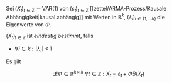 Sei $(X_t)_{t \in \mathbb{Z}} \sim \text{VAR}(1)$ von $(\varepsilon_t)_{t \in \mathbb{Z}}$ [[zettel/ARMA-Prozess/Kausale Abhängigkeit|kausal abhängig]] mit Werten in $\mathbb{R}^k$, $(\lambda_i)_{i \in \{ 1, \dots k \}}$ die Eigenwerte von $\Phi$.

$(X_t)_{t \in \mathbb{Z}}$ ist *eindeutig bestimmt*, falls
- $\forall i \in k : |\lambda_i| \lt 1$

Es gilt

$$
	\exists! \Phi \in \mathbb{R}^{k \times k} \ \forall t \in \mathbb{Z} : X_t = \varepsilon_t + \Phi B(X_t)
$$